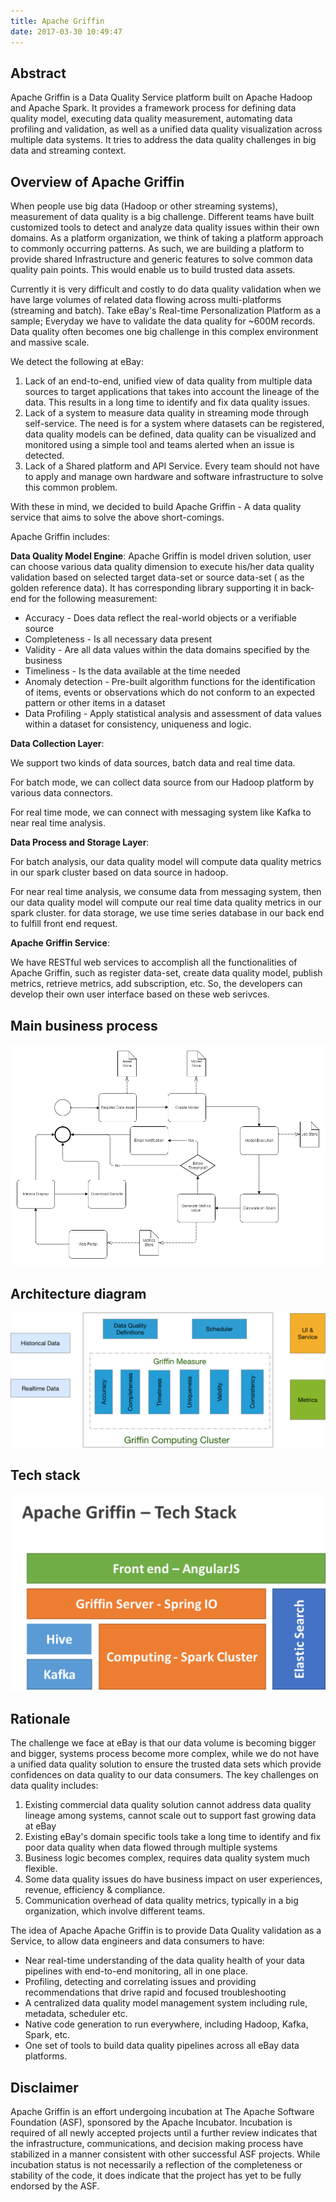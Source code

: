 ```yaml
---
title: Apache Griffin
date: 2017-03-30 10:49:47
---
```


## Abstract
Apache Griffin is a Data Quality Service platform built on Apache Hadoop and Apache Spark. It provides a framework process for defining data quality model, executing data quality measurement, automating data profiling and validation, as well as a unified data quality visualization across multiple data systems.  It tries to address the data quality challenges in big data and streaming context.


## Overview of Apache Griffin  
When people use big data (Hadoop or other streaming systems), measurement of data quality is a big challenge. Different teams have built customized tools to detect and analyze data quality issues within their own domains. As a platform organization, we think of taking a platform approach to commonly occurring patterns. As such, we are building a platform to provide shared Infrastructure and generic features to solve common data quality pain points. This would enable us to build trusted data assets.

Currently it is very difficult and costly to do data quality validation when we have large volumes of related data flowing across multi-platforms (streaming and batch). Take eBay's Real-time Personalization Platform as a sample; Everyday we have to validate the data quality for ~600M records. Data quality often becomes one big challenge in this complex environment and massive scale.

We detect the following at eBay:

1. Lack of an end-to-end, unified view of data quality from multiple data sources to target applications that takes into account the lineage of the data. This results in a long time to identify and fix data quality issues.
2. Lack of a system to measure data quality in streaming mode through self-service. The need is for a system where datasets can be registered, data quality models can be defined, data quality can be visualized and monitored using a simple tool and teams alerted when an issue is detected.
3. Lack of a Shared platform and API Service. Every team should not have to apply and manage own hardware and software infrastructure to solve this common problem.

With these in mind, we decided to build Apache Griffin - A data quality service that aims to solve the above short-comings.

Apache Griffin includes:

**Data Quality Model Engine**: Apache Griffin is model driven solution, user can choose various data quality dimension to execute his/her data quality validation based on selected target data-set or source data-set ( as the golden reference data). It has corresponding library supporting it in back-end for the following measurement:

 - Accuracy - Does data reflect the real-world objects or a verifiable source
 - Completeness - Is all necessary data present
 - Validity -  Are all data values within the data domains specified by the business
 - Timeliness - Is the data available at the time needed
 - Anomaly detection -  Pre-built algorithm functions for the identification of items, events or observations which do not conform to an expected pattern or other items in a dataset
 - Data Profiling - Apply statistical analysis and assessment of data values within a dataset for consistency, uniqueness and logic.

**Data Collection Layer**:

We support two kinds of data sources, batch data and real time data.

For batch mode, we can collect data source from  our Hadoop platform by various data connectors.

For real time mode, we can connect with messaging system like Kafka to near real time analysis.

**Data Process and Storage Layer**:

For batch analysis, our data quality model will compute data quality metrics in our spark cluster based on data source in hadoop.

For near real time analysis, we consume data from messaging system, then our data quality model will compute our real time data quality metrics in our spark cluster. for data storage, we use time series database in our back end to fulfill front end request.

**Apache Griffin Service**:

We have RESTful web services to accomplish all the functionalities of Apache Griffin, such as register data-set, create data quality model, publish metrics, retrieve metrics, add subscription, etc. So, the developers can develop their own user interface based on these web serivces.

## Main business process

![](/images/Business_Process.png)

## Architecture diagram

![](/images/arch.png)

## Tech stack

![](/images/techstack.png)

## Rationale
The challenge we face at eBay is that our data volume is becoming bigger and bigger, systems process become more complex, while we do not have a unified data quality solution to ensure the trusted data sets which provide confidences on data quality to our data consumers.  The key challenges on data quality includes:

1. Existing commercial data quality solution cannot address data quality lineage among systems, cannot scale out to support fast growing data at eBay
2. Existing eBay's domain specific tools take a long time to identify and fix poor data quality when data flowed through multiple systems
3. Business logic becomes complex, requires data quality system much flexible.
4. Some data quality issues do have business impact on user experiences, revenue, efficiency & compliance.
5. Communication overhead of data quality metrics, typically in a big organization, which involve different teams.

The idea of  Apache Apache Griffin is to provide Data Quality validation as a Service, to allow data engineers and data consumers to have:

 - Near real-time understanding of the data quality health of your data pipelines with end-to-end monitoring, all in one place.
 - Profiling, detecting and correlating issues and providing recommendations that drive rapid and focused troubleshooting
 - A centralized data quality model management system including rule, metadata, scheduler etc.  
 - Native code generation to run everywhere, including Hadoop, Kafka, Spark, etc.
 - One set of tools to build data quality pipelines across all eBay data platforms.


## Disclaimer

Apache Griffin is an effort undergoing incubation at The Apache Software Foundation (ASF), sponsored by the Apache Incubator. Incubation is required of all newly accepted projects until a further review indicates that the infrastructure, communications, and decision making process have stabilized in a manner consistent with other successful ASF projects. While incubation status is not necessarily a reflection of the completeness or stability of the code, it does indicate that the project has yet to be fully endorsed by the ASF.


